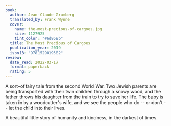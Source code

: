 ```yaml
---
book:
  author: Jean-Claude Grumberg
  translated_by: Frank Wynne
  cover:
    name: the-most-precious-of-cargoes.jpg
    size: 1127925
    tint_color: "#6d868b"
  title: The Most Precious of Cargoes
  publication_year: 2019
  isbn13: "9781529019582"
review:
  date_read: 2022-03-17
  format: paperback
  rating: 5
---
```


A sort-of fairy tale from the second World War.
Two Jewish parents are being transported with their twin children through a snowy wood, and the father throws his daughter from the train to try to save her life.
The baby is taken in by a woodcutter's wife, and we see the people who do -- or don't -- let the child into their lives.

A beautiful little story of humanity and kindness, in the darkest of times.
